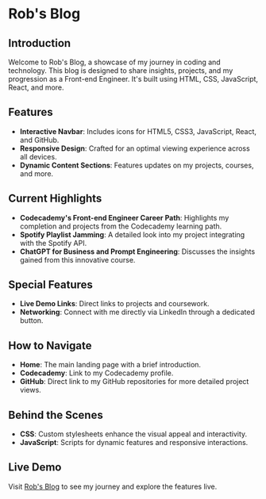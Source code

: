 # Rob's Blog

## Introduction
Welcome to Rob's Blog, a showcase of my journey in coding and technology. This blog is designed to share insights, projects, and my progression as a Front-end Engineer. It's built using HTML, CSS, JavaScript, React, and more.

## Features
- **Interactive Navbar**: Includes icons for HTML5, CSS3, JavaScript, React, and GitHub.
- **Responsive Design**: Crafted for an optimal viewing experience across all devices.
- **Dynamic Content Sections**: Features updates on my projects, courses, and more.

## Current Highlights
- **Codecademy's Front-end Engineer Career Path**: Highlights my completion and projects from the Codecademy learning path.
- **Spotify Playlist Jamming**: A detailed look into my project integrating with the Spotify API.
- **ChatGPT for Business and Prompt Engineering**: Discusses the insights gained from this innovative course.

## Special Features
- **Live Demo Links**: Direct links to projects and coursework.
- **Networking**: Connect with me directly via LinkedIn through a dedicated button.

## How to Navigate
- **Home**: The main landing page with a brief introduction.
- **Codecademy**: Link to my Codecademy profile.
- **GitHub**: Direct link to my GitHub repositories for more detailed project views.

## Behind the Scenes
- **CSS**: Custom stylesheets enhance the visual appeal and interactivity.
- **JavaScript**: Scripts for dynamic features and responsive interactions.

## Live Demo
Visit [Rob's Blog](https://berodtm.github.io/RobsBlog/) to see my journey and explore the features live.
